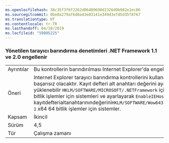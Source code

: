 ```yaml
---
ms.openlocfilehash: 38c35f3f6f2262d06409690d2326d9b982e1ec86
ms.sourcegitcommit: 0be8a279af6d8a43e03141e349d3efd5d35f8767
ms.translationtype: HT
ms.contentlocale: tr-TR
ms.lasthandoff: 04/18/2019
ms.locfileid: "59805225"
---
```

### <a name="managed-browser-hosting-controls-from-the-net-framework-11-and-20-are-blocked"></a>Yönetilen tarayıcı barındırma denetimleri .NET Framework 1.1 ve 2.0 engellenir

|   |   |
|---|---|
|Ayrıntılar|Bu kontrollerin barındırılması Internet Explorer'da engellenir.|
|Öneri|Internet Explorer tarayıcı barındırma kontrollerini kullanan bir uygulamayı başlatmakta başarısız olacaktır. Kayıt defteri alt anahtarı değerini ayarlayarak önceki davranış geri yüklenebilir <code>HKLM/SOFTWARE/MICROSOFT/.NETFramework</code> için <code>1</code> x86 için sistemleri ve x64 32 bitlik işlemler için sistemleri ve ayarlayarak <code>EnableIEHosting</code> kayıtdefterialtanahtarınındeğerini<code>HKLM/SOFTWARE/Wow6432Node/Microsoft/.NETFramework</code>için <code>1</code> x64 64 bitlik işlemler için sistemler.|
|Kapsam|İkincil|
|Sürüm|4,5|
|Tür|Çalışma zamanı|

